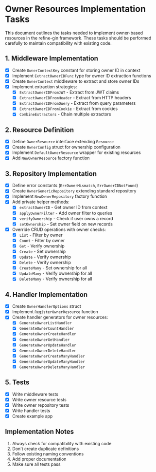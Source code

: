 # Owner Resources Implementation Tasks

This document outlines the tasks needed to implement owner-based resources in the refine-gin framework. These tasks should be performed carefully to maintain compatibility with existing code.

## 1. Middleware Implementation

- [x] Create `OwnerContextKey` constant for storing owner ID in context
- [x] Implement `ExtractOwnerIDFunc` type for owner ID extraction functions
- [x] Create `OwnerContext` middleware to extract and store owner IDs
- [x] Implement extraction strategies:
  - [x] `ExtractOwnerIDFromJWT` - Extract from JWT claims
  - [x] `ExtractOwnerIDFromHeader` - Extract from HTTP headers
  - [x] `ExtractOwnerIDFromQuery` - Extract from query parameters
  - [x] `ExtractOwnerIDFromCookie` - Extract from cookies
  - [x] `CombineExtractors` - Chain multiple extractors

## 2. Resource Definition

- [x] Define `OwnerResource` interface extending `Resource`
- [x] Create `OwnerConfig` struct for ownership configuration
- [x] Implement `DefaultOwnerResource` wrapper for existing resources
- [x] Add `NewOwnerResource` factory function

## 3. Repository Implementation

- [x] Define error constants (`ErrOwnerMismatch`, `ErrOwnerIDNotFound`)
- [x] Create `OwnerGenericRepository` extending standard repository
- [x] Implement `NewOwnerRepository` factory function
- [x] Add private helper methods:
  - [x] `extractOwnerID` - Get owner ID from context
  - [x] `applyOwnerFilter` - Add owner filter to queries
  - [x] `verifyOwnership` - Check if user owns a record
  - [x] `setOwnership` - Set owner field on new records
- [x] Override CRUD operations with owner checks:
  - [x] `List` - Filter by owner
  - [x] `Count` - Filter by owner
  - [x] `Get` - Verify ownership
  - [x] `Create` - Set ownership
  - [x] `Update` - Verify ownership
  - [x] `Delete` - Verify ownership
  - [x] `CreateMany` - Set ownership for all
  - [x] `UpdateMany` - Verify ownership for all
  - [x] `DeleteMany` - Verify ownership for all

## 4. Handler Implementation

- [x] Create `OwnerHandlerOptions` struct
- [x] Implement `RegisterOwnerResource` function
- [x] Create handler generators for owner resources:
  - [x] `GenerateOwnerListHandler`
  - [x] `GenerateOwnerCountHandler`
  - [x] `GenerateOwnerCreateHandler`
  - [x] `GenerateOwnerGetHandler`
  - [x] `GenerateOwnerUpdateHandler`
  - [x] `GenerateOwnerDeleteHandler`
  - [x] `GenerateOwnerCreateManyHandler`
  - [x] `GenerateOwnerUpdateManyHandler`
  - [x] `GenerateOwnerDeleteManyHandler`

## 5. Tests

- [x] Write middleware tests
- [x] Write owner resource tests
- [x] Write owner repository tests
- [x] Write handler tests
- [x] Create example app

## Implementation Notes

1. Always check for compatibility with existing code
2. Don't create duplicate definitions
3. Follow existing naming conventions
4. Add proper documentation
5. Make sure all tests pass 